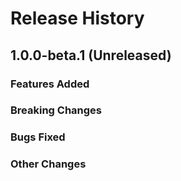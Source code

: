 # Release History

## 1.0.0-beta.1 (Unreleased)

### Features Added

### Breaking Changes

### Bugs Fixed

### Other Changes
